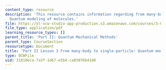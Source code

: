 ```yaml
---
content_type: resource
description: 'This resource contains information regarding from many-body to single-particle:
  Quantum modeling of molecules.'
file: https://ol-ocw-studio-app-production.s3.amazonaws.com/courses/3-021j-introduction-to-modeling-and-simulation-spring-2012/31810eca7a3f1d67e5b4ca83076b4180_MIT3_021JS12_L3.pdf
file_type: application/pdf
learning_resource_types: []
parent_title: 'Part II: Quantum Mechanical Methods'
parent_type: CourseSection
resourcetype: Document
title: 'Part II Lesson 3 From many-body to single-particle: Quantum modeling of molecules'
type: OCWFile
uid: 31810eca-7a3f-1d67-e5b4-ca83076b4180
---
```

